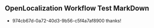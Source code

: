## OpenLocalization Workflow Test MarkDown
* 974cb67d-0a72-40d3-9b56-c5f4a7af8900 thanks!

<!--HONumber=Aug16_HO3-->


